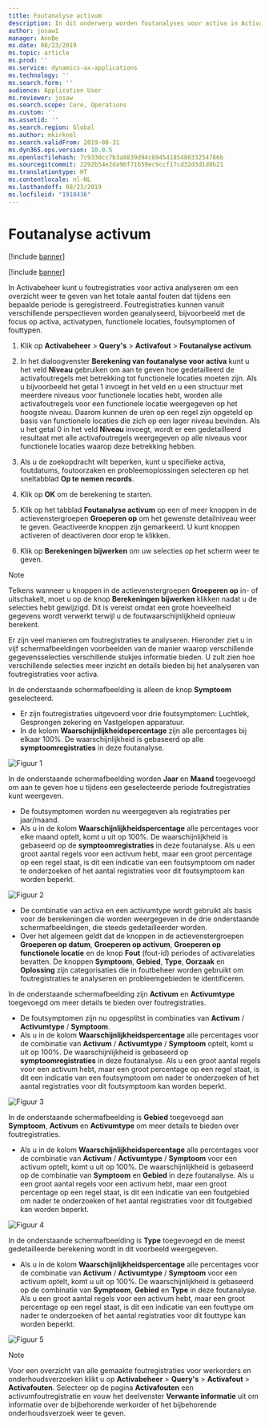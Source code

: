 ```yaml
---
title: Foutanalyse activum
description: In dit onderwerp worden foutanalyses voor activa in Activabeheer uitgelegd.
author: josaw1
manager: AnnBe
ms.date: 08/23/2019
ms.topic: article
ms.prod: ''
ms.service: dynamics-ax-applications
ms.technology: ''
ms.search.form: ''
audience: Application User
ms.reviewer: josaw
ms.search.scope: Core, Operations
ms.custom: ''
ms.assetid: ''
ms.search.region: Global
ms.author: mkirknel
ms.search.validFrom: 2019-08-31
ms.dyn365.ops.version: 10.0.5
ms.openlocfilehash: 7c9330cc7b3a8839d94c8945418548033254786b
ms.sourcegitcommit: 2292b54e2da96f71b59ec9ccf17cd32d3d1d8b21
ms.translationtype: HT
ms.contentlocale: nl-NL
ms.lasthandoff: 08/23/2019
ms.locfileid: "1918436"
---
```

# <a name="asset-fault-analysis"></a>Foutanalyse activum

[!include [banner](../../includes/banner.md)]

[!include [banner](../../includes/preview-banner.md)]

In Activabeheer kunt u foutregistraties voor activa analyseren om een overzicht weer te geven van het totale aantal fouten dat tijdens een bepaalde periode is geregistreerd. Foutregistraties kunnen vanuit verschillende perspectieven worden geanalyseerd, bijvoorbeeld met de focus op activa, activatypen, functionele locaties, foutsymptomen of fouttypen.

1. Klik op **Activabeheer** > **Query's** > **Activafout** > **Foutanalyse activum**.

2. In het dialoogvenster **Berekening van foutanalyse voor activa** kunt u het veld **Niveau** gebruiken om aan te geven hoe gedetailleerd de activafoutregels met betrekking tot functionele locaties moeten zijn. Als u bijvoorbeeld het getal 1 invoegt in het veld en u een structuur met meerdere niveaus voor functionele locaties hebt, worden alle activafoutregels voor een functionele locatie weergegeven op het hoogste niveau. Daarom kunnen de uren op een regel zijn opgeteld op basis van functionele locaties die zich op een lager niveau bevinden. Als u het getal 0 in het veld **Niveau** invoegt, wordt er een gedetailleerd resultaat met alle activafoutregels weergegeven op alle niveaus voor functionele locaties waarop deze betrekking hebben.

3. Als u de zoekopdracht wilt beperken, kunt u specifieke activa, foutdatums, foutoorzaken en probleemoplossingen selecteren op het sneltabblad **Op te nemen records**.

4. Klik op **OK** om de berekening te starten.

5. Klik op het tabblad **Foutanalyse activum** op een of meer knoppen in de actievenstergroepen **Groeperen op** om het gewenste detailniveau weer te geven. Geactiveerde knoppen zijn gemarkeerd. U kunt knoppen activeren of deactiveren door erop te klikken.

6. Klik op **Berekeningen bijwerken** om uw selecties op het scherm weer te geven. 

>[!NOTE]
>Telkens wanneer u knoppen in de actievenstergroepen **Groeperen op** in- of uitschakelt, moet u op de knop **Berekeningen bijwerken** klikken nadat u de selecties hebt gewijzigd. Dit is vereist omdat een grote hoeveelheid gegevens wordt verwerkt terwijl u de foutwaarschijnlijkheid opnieuw berekent.

Er zijn veel manieren om foutregistraties te analyseren. Hieronder ziet u in vijf schermafbeeldingen voorbeelden van de manier waarop verschillende gegevensselecties verschillende stukjes informatie bieden. U zult zien hoe verschillende selecties meer inzicht en details bieden bij het analyseren van foutregistraties voor activa.

In de onderstaande schermafbeelding is alleen de knop **Symptoom** geselecteerd.

- Er zijn foutregistraties uitgevoerd voor drie foutsymptomen: Luchtlek, Gesprongen zekering en Vastgelopen apparatuur.  
- In de kolom **Waarschijnlijkheidspercentage** zijn alle percentages bij elkaar 100%. De waarschijnlijkheid is gebaseerd op alle **symptoomregistraties** in deze foutanalyse.

![Figuur 1](media/06-controlling-and-reporting.png)


In de onderstaande schermafbeelding worden **Jaar** en **Maand** toegevoegd om aan te geven hoe u tijdens een geselecteerde periode foutregistraties kunt weergeven.

- De foutsymptomen worden nu weergegeven als registraties per jaar/maand.  
- Als u in de kolom **Waarschijnlijkheidspercentage** alle percentages voor elke maand optelt, komt u uit op 100%. De waarschijnlijkheid is gebaseerd op de **symptoomregistraties** in deze foutanalyse. Als u een groot aantal regels voor een activum hebt, maar een groot percentage op een regel staat, is dit een indicatie van een foutsymptoom om nader te onderzoeken of het aantal registraties voor dit foutsymptoom kan worden beperkt.

![Figuur 2](media/07-controlling-and-reporting.png)


- De combinatie van activa en een activumtype wordt gebruikt als basis voor de berekeningen die worden weergegeven in de drie onderstaande schermafbeeldingen, die steeds gedetailleerder worden.  
- Over het algemeen geldt dat de knoppen in de actievenstergroepen **Groeperen op datum**, **Groeperen op activum**, **Groeperen op functionele locatie** en de knop **Fout** (fout-id) periodes of activarelaties bevatten. De knoppen **Symptoom**, **Gebied**, **Type**, **Oorzaak** en **Oplossing** zijn categorisaties die in foutbeheer worden gebruikt om foutregistraties te analyseren en probleemgebieden te identificeren.  

In de onderstaande schermafbeelding zijn **Activum** en **Activumtype** toegevoegd om meer details te bieden over foutregistraties.

- De foutsymptomen zijn nu opgesplitst in combinaties van **Activum** / **Activumtype** / **Symptoom**.  
- Als u in de kolom **Waarschijnlijkheidspercentage** alle percentages voor de combinatie van **Activum** / **Activumtype** / **Symptoom** optelt, komt u uit op 100%. De waarschijnlijkheid is gebaseerd op **symptoomregistraties** in deze foutanalyse. Als u een groot aantal regels voor een activum hebt, maar een groot percentage op een regel staat, is dit een indicatie van een foutsymptoom om nader te onderzoeken of het aantal registraties voor dit foutsymptoom kan worden beperkt.

![Figuur 3](media/08-controlling-and-reporting.png)


In de onderstaande schermafbeelding is **Gebied** toegevoegd aan **Symptoom**, **Activum** en **Activumtype** om meer details te bieden over foutregistraties.

- Als u in de kolom **Waarschijnlijkheidspercentage** alle percentages voor de combinatie van **Activum** / **Activumtype** / **Symptoom** voor een activum optelt, komt u uit op 100%. De waarschijnlijkheid is gebaseerd op de combinatie van **Symptoom** en **Gebied** in deze foutanalyse. Als u een groot aantal regels voor een activum hebt, maar een groot percentage op een regel staat, is dit een indicatie van een foutgebied om nader te onderzoeken of het aantal registraties voor dit foutgebied kan worden beperkt.  

![Figuur 4](media/09-controlling-and-reporting.png)


In de onderstaande schermafbeelding is **Type** toegevoegd en de meest gedetailleerde berekening wordt in dit voorbeeld weergegeven.
 
- Als u in de kolom **Waarschijnlijkheidspercentage** alle percentages voor de combinatie van **Activum** / **Activumtype** / **Symptoom** voor een activum optelt, komt u uit op 100%. De waarschijnlijkheid is gebaseerd op de combinatie van **Symptoom**, **Gebied** en **Type** in deze foutanalyse. Als u een groot aantal regels voor een activum hebt, maar een groot percentage op een regel staat, is dit een indicatie van een fouttype om nader te onderzoeken of het aantal registraties voor dit fouttype kan worden beperkt.

![Figuur 5](media/10-controlling-and-reporting.png)


>[!NOTE]
>Voor een overzicht van alle gemaakte foutregistraties voor werkorders en onderhoudsverzoeken klikt u op **Activabeheer** > **Query's** > **Activafout** > **Activafouten**. Selecteer op de pagina **Activafouten** een activumfoutregistratie en vouw het deelvenster **Verwante informatie** uit om informatie over de bijbehorende werkorder of het bijbehorende onderhoudsverzoek weer te geven.

